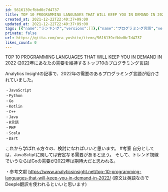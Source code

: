 ```yaml
---
id: 5616139cfbbd0c7d4737
title: TOP 10 PROGRAMMING LANGUAGES THAT WILL KEEP YOU IN DEMAND IN 2022
created_at: 2021-12-22T22:40:37+09:00
updated_at: 2021-12-22T22:40:37+09:00
tags: [{"name":"ランキング","versions":[]},{"name":"プログラミング言語","versions":[]},{"name":"qiita-cli","versions":[]}]
private: false
url: https://qiita.com/ora_yoshito/items/5616139cfbbd0c7d4737
likes_count: 0
---
```


 
      
TOP 10 PROGRAMMING LANGUAGES THAT WILL KEEP YOU IN DEMAND IN 2022
(2022年にあなたの需要を維持するトップ10のプログラミング言語)

Analytics Insightの記事で、2022年の需要のあるプログラミング言語が紹介されていました。
```
・JavaScript
・Python
・Go
・Kotlin
・C++
・Java
・R言語
・PHP
・Scala
・Dart
```

これから学ばれる方々の、検討になればいいと思います。
#考察
自分としては、JavaSctiptに関しては安定なる需要があると思う。
そして、トレンド視線でいうならばGoの需要が2022年は期待大だと思われる。

・参考文献
https://www.analyticsinsight.net/top-10-programming-languages-that-will-keep-you-in-demand-in-2022/
(原文は英語なのでDeeple翻訳を使われるといいと思います)

